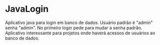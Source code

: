 # JavaLogin
Aplicativo java para login em banco de dados. Usuário padrão é "admin" senha "admin". No primeiro login pede para mudar a senha padrão. Aplicativo interessante para projetos onde haverá acessos de usuários ao banco de dados. 
